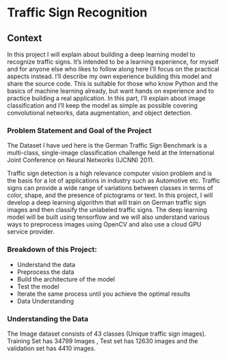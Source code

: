 # Traffic Sign Recognition

## Context
In this project I will explain about building a deep learning model to recognize traffic signs. It’s intended to be a learning experience, for myself and for anyone else who likes to follow along here I’ll focus on the practical aspects instead. I’ll describe my own experience building this model and share the source code. This is suitable for those who know Python and the basics of machine learning already, but want hands on experience and to practice building a real application.
In this part, I’ll explain about image classification and I’ll keep the model as simple as possible covering convolutional networks, data augmentation, and object detection.

### Problem Statement and Goal of the Project
The Dataset I have ued here is the German Traffic Sign Benchmark is a multi-class, single-image classification challenge held at the International Joint Conference on Neural Networks (IJCNN) 2011.

Traffic sign detection is a high relevance computer vision problem and is the basis for a lot of applications in industry such as Automotive etc. Traffic signs can provide a wide range of variations between classes in terms of color, shape, and the presence of pictograms or text.
In this project, I will develop a deep learning algorithm that will train on German traffic sign images and then classify the unlabeled traffic signs. The deep learning model will be built using tensorflow and we will also understand various ways to preprocess images using OpenCV and also use a cloud GPU service provider.

### Breakdown of this Project:
 - Understand the data
 - Preprocess the data
 - Build the architecture of the model
 - Test the model
 - Iterate the same process until you achieve the optimal results
 - Data Understanding

### Understanding the Data

The Image dataset consists of 43 classes (Unique traffic sign images).
Training Set has 34799 Images , Test set has 12630 images and the validation set has 4410 images.